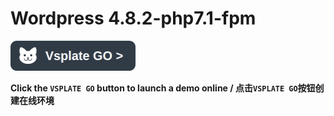 # Wordpress 4.8.2-php7.1-fpm

<a href="https://www.vsplate.com/?docker-compose=https://github.com/vsplate/dcenvs/wordpress/4.8.2-php7.1-fpm"><img alt="VSPLATE GO" src="https://raw.githubusercontent.com/vsplate/images/master/vsgo_btn.png" width="200px"></a>

**Click the `VSPLATE GO` button to launch a demo online / 点击`VSPLATE GO`按钮创建在线环境**